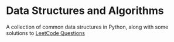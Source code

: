 # Data Structures and Algorithms
A collection of common data structures in Python, along with some solutions to [LeetCode Questions](https://leetcode.com/problemset/all/)
